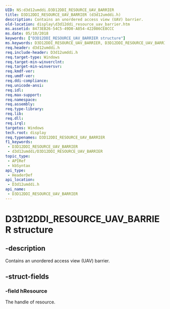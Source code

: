 ```yaml
---
UID: NS:d3d12umddi.D3D12DDI_RESOURCE_UAV_BARRIER
title: D3D12DDI_RESOURCE_UAV_BARRIER (d3d12umddi.h)
description: Contains an unordered access view (UAV) barrier.
old-location: display\d3d12ddi_resource_uav_barrier.htm
ms.assetid: 8473EB26-54C5-49D0-A854-422086CE8CCC
ms.date: 05/10/2018
keywords: ["D3D12DDI_RESOURCE_UAV_BARRIER structure"]
ms.keywords: D3D12DDI_RESOURCE_UAV_BARRIER, D3D12DDI_RESOURCE_UAV_BARRIER structure [Display Devices], d3d12umddi/D3D12DDI_RESOURCE_UAV_BARRIER, display.d3d12ddi_resource_uav_barrier
req.header: d3d12umddi.h
req.include-header: D3d12umddi.h
req.target-type: Windows
req.target-min-winverclnt: 
req.target-min-winversvr: 
req.kmdf-ver: 
req.umdf-ver: 
req.ddi-compliance: 
req.unicode-ansi: 
req.idl: 
req.max-support: 
req.namespace: 
req.assembly: 
req.type-library: 
req.lib: 
req.dll: 
req.irql: 
targetos: Windows
tech.root: display
req.typenames: D3D12DDI_RESOURCE_UAV_BARRIER
f1_keywords:
 - D3D12DDI_RESOURCE_UAV_BARRIER
 - d3d12umddi/D3D12DDI_RESOURCE_UAV_BARRIER
topic_type:
 - APIRef
 - kbSyntax
api_type:
 - HeaderDef
api_location:
 - D3d12umddi.h
api_name:
 - D3D12DDI_RESOURCE_UAV_BARRIER
---
```


# D3D12DDI_RESOURCE_UAV_BARRIER structure


## -description

Contains an unordered access view (UAV) barrier.

## -struct-fields

### -field hResource

The handle of resource.

